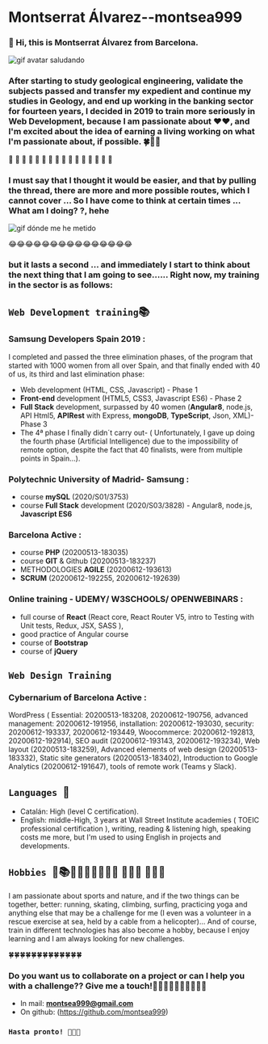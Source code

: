 # Montserrat Álvarez--montsea999

### 👋 Hi, this is Montserrat Álvarez from Barcelona. 

![gif avatar saludando](https://github.com/montsea999/inspirations/blob/master/assets/gifavatar.gif) 

### After starting to study geological engineering, validate the subjects passed and transfer my expedient and continue my studies in Geology, and end up working in the banking sector for fourteen years, I decided in 2019 to train more seriously in Web Development, because I am passionate about ❤️❤️, and I'm excited about the idea of earning a living working on what I'm passionate about, if possible. 🍀🤞🙂 


🚀 🚀 🚀 🚀 🚀 🚀 🚀 🚀 🚀 🚀 🚀 🚀 🚀 🚀 🚀 🚀 


### I must say that I thought it would be easier, and that by pulling the thread, there are more and more possible routes, which I cannot cover ... So I have come to think at certain times ... What am I doing? ?, hehe‍


![gif dónde me he metido](https://github.com/montsea999/inspirations/blob/master/assets/gifAvatarYes.gif) 


😂😂😂😂😂😂😂😂😂😂😂😂😂😂😂


### but it lasts a second ... and immediately I start to think about the next thing that I am going to see...... Right now, my training in the sector is as follows:

## `Web Development training`📚

### Samsung Developers Spain 2019 : 
I completed and passed the three elimination phases, of the program that started with 1000 women from all over Spain, and that finally ended with 40 of us, its third and last elimination phase:
- Web development (HTML, CSS, Javascript) - Phase 1
- **Front-end** development (HTML5, CSS3, Javascript ES6) - Phase 2
- **Full Stack** development, surpassed by 40 women (**Angular8**, node.js, API Html5, **APIRest** with Express, **mongoDB**, **TypeScript**, Json, XML)- Phase 3
- The 4ª phase I finally didn´t carry out- ( Unfortunately, I gave up doing the fourth phase (Artificial Intelligence) due to the impossibility of remote option, despite the fact that 40 finalists, were from multiple points in Spain...).

### Polytechnic University of Madrid- Samsung : 
- course **mySQL** (2020/S01/3753)
- course **Full Stack** development (2020/S03/3828) - Angular8, node.js, **Javascript ES6**

### Barcelona Active : 
- course **PHP** (20200513-183035) 
- course **GIT** & Github (20200513-183237) 
- METHODOLOGIES **AGILE** (20200612-193613) 
- **SCRUM** (20200612-192255, 20200612-192639) 

### Online training - UDEMY/ W3SCHOOLS/ OPENWEBINARS : 
- full course of **React** (React core, React Router V5, intro to Testing with Unit tests, Redux, JSX, SASS ), 
- good practice of Angular course
- course of **Bootstrap**
- course of **jQuery**

## `Web Design Training`
### Cybernarium of Barcelona Active : 
WordPress ( Essential: 20200513-183208, 20200612-190756, advanced management: 20200612-191956, installation: 20200612-193030, security: 20200612-193337, 20200612-193449, Woocommerce: 20200612-192813, 20200612-192914), SEO audit (20200612-193143, 20200612-193234), Web layout (20200513-183259), Advanced elements of web design (20200513-183332), Static site generators (20200513-183402), Introduction to Google Analytics (20200612-191647), tools of remote work (Teams y Slack).

## `Languages `🎤
- Catalán: High (level C certification).
- English: middle-High, 3 years at Wall Street Institute academies ( TOEIC professional certification ), writing, reading & listening high, speaking costs me more, but I'm used to using English in projects and developments.

## `Hobbies `🤿📚🏄‍♀‍🧗🏼‍♀‍🎷💃 🧘‍♀‍🏀 🤸‍♀‍💻       
I am passionate about sports and nature, and if the two things can be together, better: running, skating, climbing, surfing, practicing yoga and anything else that may be a challenge for me (I even was a volunteer in a rescue exercise at sea, held by a cable from a helicopter)... And of course, train in different technologies has also become a hobby, because I enjoy learning and I am always looking for new challenges.


🍀🍀🍀🍀🍀🍀🍀🍀🍀🍀🍀🍀🍀 


### Do you want us to collaborate on a project or can I help you with a challenge?? Give me a touch!🚀🚀🚀🚀🚀🚀🚀🚀🚀🚀

- In mail: **montsea999@gmail.com**
- On github: (https://github.com/montsea999)


### ` Hasta pronto! 🙂🙂🙂 `







